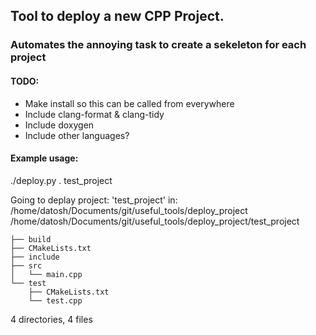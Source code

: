 ## Tool to deploy a new CPP Project.

### Automates the annoying task to create a sekeleton for each project

#### TODO: 

- Make install so this can be called from everywhere
- Include clang-format & clang-tidy
- Include doxygen
- Include other languages?


#### Example usage: 

./deploy.py . test_project

Going to deplay project: 'test_project' in: /home/datosh/Documents/git/useful_tools/deploy_project
/home/datosh/Documents/git/useful_tools/deploy_project/test_project
```
├── build
├── CMakeLists.txt
├── include
├── src
│   └── main.cpp
└── test
    ├── CMakeLists.txt
    └── test.cpp
```
4 directories, 4 files
